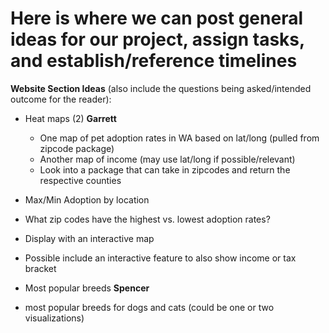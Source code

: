 # Here is where we can post general ideas for our project, assign tasks, and establish/reference timelines

__Website Section Ideas__  (also include the questions being asked/intended outcome
for the reader):

* Heat maps (2) __Garrett__
  * One map of pet adoption rates in WA based on lat/long (pulled from zipcode package)
  * Another map of income (may use lat/long if possible/relevant)
  * Look into a package that can take in zipcodes and return the respective counties

* Max/Min Adoption by location
 * What zip codes have the highest vs. lowest adoption rates?
 * Display with an interactive map
 * Possible include an interactive feature to also show income or tax bracket

* Most popular breeds __Spencer__
 * most popular breeds for dogs and cats (could be one or two visualizations)
